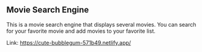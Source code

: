 ## Movie Search Engine

This is a movie search engine that displays several movies. You can search for your favorite movie and add movies to your favorite list.

Link: https://cute-bubblegum-571b49.netlify.app/
